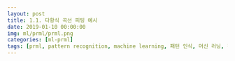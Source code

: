 ```yaml
---
layout: post
title: 1.1. 다항식 곡선 피팅 예시
date: 2019-01-10 00:00:00
img: ml/prml/prml.png
categories: [ml-prml] 
tags: [prml, pattern recognition, machine learning, 패턴 인식, 머신 러닝, 정보 이론, ] # add tag
---
```

